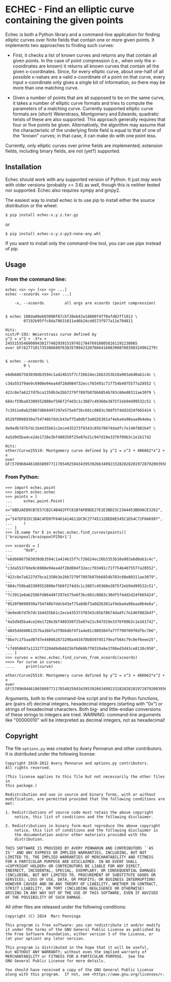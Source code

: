 
ECHEC - Find an elliptic curve containing the given points
==========================================================

Echec is both a Python library and a command-line application for finding
elliptic curves over finite fields that contain one or more given points.
It implements two approaches to finding such curves:

*   First, it checks a list of known curves and returns any that contain all
    given points. In the case of point compression (i.e., when only the
    x-coordinates are known) it returns all known curves that contain all
    the given x-coordinates. Since, for every elliptic curve, about one-half
    of all possible x-values are a valid x-coordinate of a point on that curve,
    every input x-coordinate only gives a single bit of information,
    so there may be more than one matching curve.

*   Given a number of points that are all supposed to be on the same curve,
    it takes a number of elliptic curve formats and tries to compute the
    parameters of a matching curve. Currently supported elliptic curve formats
    are (short) Weierstrass, Montgomery and Edwards; quadratic twists of these
    are also supported. This approach generally requires that four or five
    points be given. Alternatively, the algorithm may assume that the
    characteristic of the underlying finite field is equal to that of one of
    the "known" curves; in that case, it can make do with one point less.

Currently, only elliptic curves over prime fields are implemented; extension
fields, including binary fields, are not (yet?) supported.


Installation
------------

Echec should work with any supported version of Python.
It just *may* work with older versions (probably >= 3.6) as well, though this
is neither tested nor supported. Echec also requires sympy and gmpy2.

The easiest way to install echec is to use pip to install either the source
distribution or the wheel:

    $ pip install echec-x.y.z.tar.gz

or

    $ pip install echec-x.y.z-py3-none-any.whl

If you want to install only the command-line tool, you can use pipx instead of
pip.


Usage
-----

### From the command line:

    echec <x> <y> [<x> <y> ...]
    echec --xcoords <x> [<x> ...]

        -x, --xcoords         all args are xcoords (point compression)


    $ echec 188da80eb03090f67cbf20eb43a18800f4ff0afd82ff1012 \
            07192b95ffc8da78631011ed6b24cdd573f977a11e794811

    Hits:
    nist/P-192: Weierstrass curve defined by
    y^2 = x^3 + -3*x + 2455155546008943817740293915197451784769108058161191238065
    over GF(6277101735386680763835789423207666416083908700390324961279)


    $ echec --xcoords \
            9 \
            e6db6867583030db3594c1a424b15f7c726624ec26b3353b10a903a6d0ab1c4c \
            c3da55379de9c6908e94ea4df28d084f32eccf03491c71f754b4075577a28552 \
            422c8e7a6227d7bca1350b3e2bb7279f7897b87bb6854b783c60e80311ae3079 \
            684cf59ba83309552800ef566f2f4d3c1c3887c49360e3875f2eb94d99532c51 \
            7c3911e0ab2586fd864497297e575e6f3bc601c0883c30df5f4dd2d24f665424 \
            8520f0098930a754748b7ddcb43ef75a0dbf3a0d26381af4eba4a98eaa9b4e6a \
            de9edb7d7b7dc1b4d35b61c2ece435373f8343c85b78674dadfc7e146f882b4f \
            4a5d9d5ba4ce2de1728e3bf480350f25e07e21c947d19e3376f09b3c1e161742

    Hits:
    other/Curve25519: Montgomery curve defined by y^2 = x^3 + 486662*x^2 + x
    over GF(57896044618658097711785492504343953926634992332820282019728792003956564819949)


### From Python:

    >>> import echec.point
    >>> import echec.echec
    >>> points = [
    ...     echec.point.Point(
    ...         x="8BD2AEB9CB7E57CB2C4B482FFC81B7AFB9DE27E1E3BD23C23A4453BD9ACE3262",
    ...         y="547EF835C3DAC4FD97F8461A14611DC9C27745132DED8E545C1D54C72F046997",
    ...     )
    ... ]
    >>> [E.name for E in echec.echec.find_curves(points)]
    ['brainpool/brainpoolP256r1']

    >>> xcoords = [
    ...     "0x9",
    ...     "e6db6867583030db3594c1a424b15f7c726624ec26b3353b10a903a6d0ab1c4c",
    ...     "c3da55379de9c6908e94ea4df28d084f32eccf03491c71f754b4075577a28552",
    ...     "422c8e7a6227d7bca1350b3e2bb7279f7897b87bb6854b783c60e80311ae3079",
    ...     "684cf59ba83309552800ef566f2f4d3c1c3887c49360e3875f2eb94d99532c51",
    ...     "7c3911e0ab2586fd864497297e575e6f3bc601c0883c30df5f4dd2d24f665424",
    ...     "8520f0098930a754748b7ddcb43ef75a0dbf3a0d26381af4eba4a98eaa9b4e6a",
    ...     "de9edb7d7b7dc1b4d35b61c2ece435373f8343c85b78674dadfc7e146f882b4f",
    ...     "4a5d9d5ba4ce2de1728e3bf480350f25e07e21c947d19e3376f09b3c1e161742",
    ...     "48d5ddd4061257ba166fa3f9bbdb74f1a4e81c089384fa77f790709f0dfbc766",
    ...     "0be7c1f5aad87d7e448662673298a443478b859745179eaf564c79c0ef6eee25",
    ...     "c74950607a12327f3204d94b6825bfb068b7f8319a9e3708ed3d43ce8130c950",
    ... ]
    >>> curves = echec.echec.find_curves_from_xcoords(xcoords)
    >>>> for curve in curves:
    ....     print(curve)

    other/Curve25519: Montgomery curve defined by y^2 = x^3 + 486662*x^2 + x
    over GF(57896044618658097711785492504343953926634992332820282019728792003956564819949)


Arguments, both to the command-line script and to the Python functions,
are (pairs of) decimal integers, hexadecimal integers (starting with "0x")
or strings of hexadecimal characters. Both big- and little-endian conversions
of these strings to integers are tried.
WARNING: command-line arguments like "00000010" will be interpreted as decimal
integers, not as hexadecimal!


Copyright
---------

The file `options.py` was created by Avery Pennarun and other contributors.
It is distributed under the following license:

    Copyright 2010-2012 Avery Pennarun and options.py contributors.
    All rights reserved.

    (This license applies to this file but not necessarily the other files in
    this package.)

    Redistribution and use in source and binary forms, with or without
    modification, are permitted provided that the following conditions are
    met:

    1. Redistributions of source code must retain the above copyright
        notice, this list of conditions and the following disclaimer.

    2. Redistributions in binary form must reproduce the above copyright
        notice, this list of conditions and the following disclaimer in
        the documentation and/or other materials provided with the
        distribution.

    THIS SOFTWARE IS PROVIDED BY AVERY PENNARUN AND CONTRIBUTORS ``AS
    IS'' AND ANY EXPRESS OR IMPLIED WARRANTIES, INCLUDING, BUT NOT
    LIMITED TO, THE IMPLIED WARRANTIES OF MERCHANTABILITY AND FITNESS
    FOR A PARTICULAR PURPOSE ARE DISCLAIMED. IN NO EVENT SHALL
    <COPYRIGHT HOLDER> OR CONTRIBUTORS BE LIABLE FOR ANY DIRECT,
    INDIRECT, INCIDENTAL, SPECIAL, EXEMPLARY, OR CONSEQUENTIAL DAMAGES
    (INCLUDING, BUT NOT LIMITED TO, PROCUREMENT OF SUBSTITUTE GOODS OR
    SERVICES; LOSS OF USE, DATA, OR PROFITS; OR BUSINESS INTERRUPTION)
    HOWEVER CAUSED AND ON ANY THEORY OF LIABILITY, WHETHER IN CONTRACT,
    STRICT LIABILITY, OR TORT (INCLUDING NEGLIGENCE OR OTHERWISE)
    ARISING IN ANY WAY OUT OF THE USE OF THIS SOFTWARE, EVEN IF ADVISED
    OF THE POSSIBILITY OF SUCH DAMAGE.


All other files are released under the following conditions:

    Copyright (C) 2024  Marc Penninga

    This program is free software: you can redistribute it and/or modify
    it under the terms of the GNU General Public License as published by
    the Free Software Foundation, either version 3 of the License, or
    (at your option) any later version.

    This program is distributed in the hope that it will be useful,
    but WITHOUT ANY WARRANTY; without even the implied warranty of
    MERCHANTABILITY or FITNESS FOR A PARTICULAR PURPOSE.  See the
    GNU General Public License for more details.

    You should have received a copy of the GNU General Public License
    along with this program.  If not, see <https://www.gnu.org/licenses/>.
